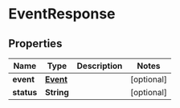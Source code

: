 

# EventResponse

## Properties

Name | Type | Description | Notes
------------ | ------------- | ------------- | -------------
**event** | [**Event**](Event.md) |  |  [optional]
**status** | **String** |  |  [optional]



